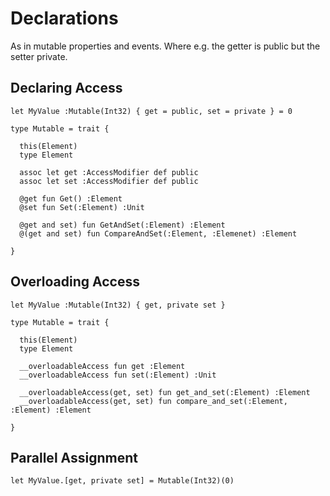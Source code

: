 # Declarations

As in mutable properties and events.
Where e.g. the getter is public but the setter private.

## Declaring Access

```
let MyValue :Mutable(Int32) { get = public, set = private } = 0

type Mutable = trait {
  
  this(Element)
  type Element
  
  assoc let get :AccessModifier def public
  assoc let set :AccessModifier def public
  
  @get fun Get() :Element
  @set fun Set(:Element) :Unit
  
  @get and set) fun GetAndSet(:Element) :Element
  @(get and set) fun CompareAndSet(:Element, :Elemenet) :Element
  
}
```

## Overloading Access

```
let MyValue :Mutable(Int32) { get, private set }

type Mutable = trait {
  
  this(Element)
  type Element
  
  __overloadableAccess fun get :Element
  __overloadableAccess fun set(:Element) :Unit
  
  __overloadableAccess(get, set) fun get_and_set(:Element) :Element
  __overloadableAccess(get, set) fun compare_and_set(:Element, :Element) :Element
  
}
```

## Parallel Assignment

```
let MyValue.[get, private set] = Mutable(Int32)(0)
```

